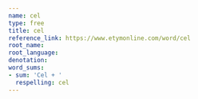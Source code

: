 ```yaml
---
name: cel
type: free
title: cel
reference_link: https://www.etymonline.com/word/cel
root_name: 
root_language: 
denotation: 
word_sums:
- sum: 'Cel + '
  respelling: cel
---
```

